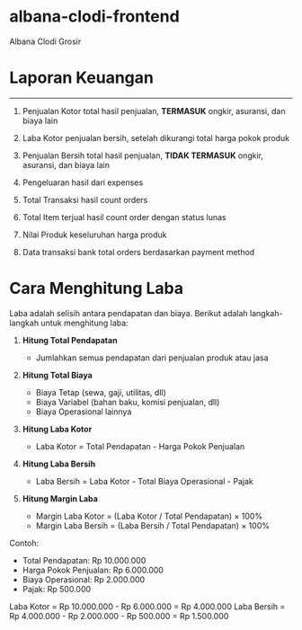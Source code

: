 # albana-clodi-frontend

Albana Clodi Grosir

# Laporan Keuangan

---

1. Penjualan Kotor
   total hasil penjualan, **TERMASUK** ongkir, asuransi, dan biaya lain

2. Laba Kotor
   penjualan bersih, setelah dikurangi total harga pokok produk

3. Penjualan Bersih
   total hasil penjualan, **TIDAK TERMASUK** ongkir, asuransi, dan biaya lain

4. Pengeluaran
   hasil dari expenses

5. Total Transaksi
   hasil count orders

6. Total Item terjual
   hasil count order dengan status lunas

7. Nilai Produk
   keseluruhan harga produk

<!-- Card Sendiri -->

8. Data transaksi bank
   total orders berdasarkan payment method

# Cara Menghitung Laba

Laba adalah selisih antara pendapatan dan biaya. Berikut adalah langkah-langkah untuk menghitung laba:

1. **Hitung Total Pendapatan**

   - Jumlahkan semua pendapatan dari penjualan produk atau jasa

2. **Hitung Total Biaya**

   - Biaya Tetap (sewa, gaji, utilitas, dll)
   - Biaya Variabel (bahan baku, komisi penjualan, dll)
   - Biaya Operasional lainnya

3. **Hitung Laba Kotor**

   - Laba Kotor = Total Pendapatan - Harga Pokok Penjualan

4. **Hitung Laba Bersih**

   - Laba Bersih = Laba Kotor - Total Biaya Operasional - Pajak

5. **Hitung Margin Laba**
   - Margin Laba Kotor = (Laba Kotor / Total Pendapatan) × 100%
   - Margin Laba Bersih = (Laba Bersih / Total Pendapatan) × 100%

Contoh:

- Total Pendapatan: Rp 10.000.000
- Harga Pokok Penjualan: Rp 6.000.000
- Biaya Operasional: Rp 2.000.000
- Pajak: Rp 500.000

Laba Kotor = Rp 10.000.000 - Rp 6.000.000 = Rp 4.000.000
Laba Bersih = Rp 4.000.000 - Rp 2.000.000 - Rp 500.000 = Rp 1.500.000
